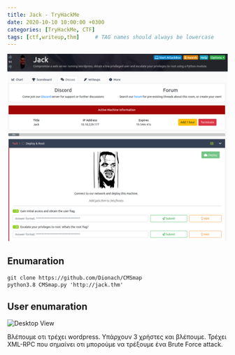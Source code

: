 ```yaml
---
title: Jack - TryHackMe
date: 2020-10-10 10:00:00 +0300
categories: [TryHackMe, CTF]
tags: [ctf,writeup,thm]     # TAG names should always be lowercase
---
```


![Desktop View](/assets/img/sample/thm/jack_home_screen.thm.png)

## Enumaration

```shell
git clone https://github.com/Dionach/CMSmap
python3.8 CMSmap.py 'http://jack.thm'
```

## User enumaration

![Desktop View](/assets/img/sample/HTB/jack_cms_enumaration.png)

Βλέπουμε οτι τρέχει wordpress. Υπάρχουν 3 χρήστες και βλέπουμε. Τρέχει XML-RPC που σημαίνει οτι μπορούμε να τρέξουμε ένα Brute Force attack.
